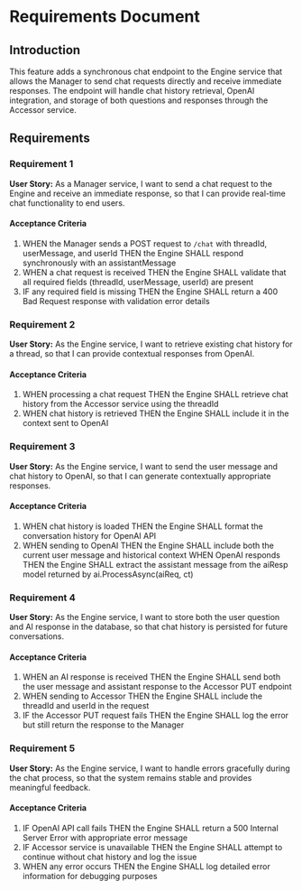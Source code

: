 # Requirements Document

## Introduction

This feature adds a synchronous chat endpoint to the Engine service that allows the Manager to send chat requests directly and receive immediate responses. The endpoint will handle chat history retrieval, OpenAI integration, and storage of both questions and responses through the Accessor service.

## Requirements

### Requirement 1

**User Story:** As a Manager service, I want to send a chat request to the Engine and receive an immediate response, so that I can provide real-time chat functionality to end users.

#### Acceptance Criteria

1. WHEN the Manager sends a POST request to `/chat` with threadId, userMessage, and userId THEN the Engine SHALL respond synchronously with an assistantMessage
2. WHEN a chat request is received THEN the Engine SHALL validate that all required fields (threadId, userMessage, userId) are present
3. IF any required field is missing THEN the Engine SHALL return a 400 Bad Request response with validation error details

### Requirement 2

**User Story:** As the Engine service, I want to retrieve existing chat history for a thread, so that I can provide contextual responses from OpenAI.

#### Acceptance Criteria

1. WHEN processing a chat request THEN the Engine SHALL retrieve chat history from the Accessor service using the threadId
2. WHEN chat history is retrieved THEN the Engine SHALL include it in the context sent to OpenAI

### Requirement 3

**User Story:** As the Engine service, I want to send the user message and chat history to OpenAI, so that I can generate contextually appropriate responses.

#### Acceptance Criteria

1. WHEN chat history is loaded THEN the Engine SHALL format the conversation history for OpenAI API
2. WHEN sending to OpenAI THEN the Engine SHALL include both the current user message and historical context
WHEN OpenAI responds THEN the Engine SHALL extract the assistant message from the aiResp model returned by ai.ProcessAsync(aiReq, ct)

### Requirement 4

**User Story:** As the Engine service, I want to store both the user question and AI response in the database, so that chat history is persisted for future conversations.

#### Acceptance Criteria

1. WHEN an AI response is received THEN the Engine SHALL send both the user message and assistant response to the Accessor PUT endpoint
2. WHEN sending to Accessor THEN the Engine SHALL include the threadId and userId in the request
3. IF the Accessor PUT request fails THEN the Engine SHALL log the error but still return the response to the Manager

### Requirement 5

**User Story:** As the Engine service, I want to handle errors gracefully during the chat process, so that the system remains stable and provides meaningful feedback.

#### Acceptance Criteria

1. IF OpenAI API call fails THEN the Engine SHALL return a 500 Internal Server Error with appropriate error message
2. IF Accessor service is unavailable THEN the Engine SHALL attempt to continue without chat history and log the issue
3. WHEN any error occurs THEN the Engine SHALL log detailed error information for debugging purposes
